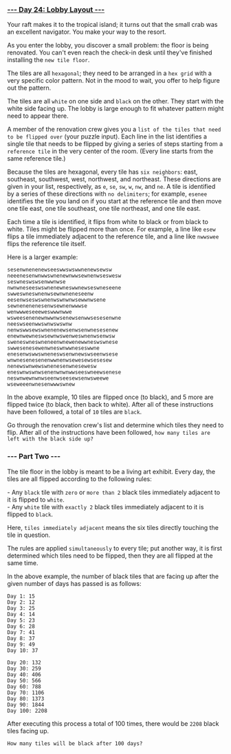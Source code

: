 ### [--- Day 24: Lobby Layout ---](https://adventofcode.com/2020/day/24)

Your raft makes it to the tropical island; it turns out that the small crab was an excellent navigator. You make your way to the resort.

As you enter the lobby, you discover a small problem: the floor is being renovated. You can't even reach the check-in desk until they've finished installing the `new tile floor`.

The tiles are all `hexagonal`; they need to be arranged in a `hex grid` with a very specific color pattern. Not in the mood to wait, you offer to help figure out the pattern.

The tiles are all `white` on one side and `black` on the other. They start with the white side facing up. The lobby is large enough to fit whatever pattern might need to appear there.

A member of the renovation crew gives you a `list of the tiles that need to be flipped over` (your puzzle input). Each line in the list identifies a single tile that needs to be flipped by giving a series of steps starting from a `reference tile` in the very center of the room. (Every line starts from the same reference tile.)

Because the tiles are hexagonal, every tile has `six neighbors`: east, southeast, southwest, west, northwest, and northeast. These directions are given in your list, respectively, as `e`, `se`, `sw`, `w`, `nw`, and `ne`. A tile is identified by a series of these directions with `no delimiters`; for example, `esenee` identifies the tile you land on if you start at the reference tile and then move one tile east, one tile southeast, one tile northeast, and one tile east.

Each time a tile is identified, it flips from white to black or from black to white. Tiles might be flipped more than once. For example, a line like `esew` flips a tile immediately adjacent to the reference tile, and a line like `nwwswee` flips the reference tile itself.

Here is a larger example:

```
sesenwnenenewseeswwswswwnenewsewsw
neeenesenwnwwswnenewnwwsewnenwseswesw
seswneswswsenwwnwse
nwnwneseeswswnenewneswwnewseswneseene
swweswneswnenwsewnwneneseenw
eesenwseswswnenwswnwnwsewwnwsene
sewnenenenesenwsewnenwwwse
wenwwweseeeweswwwnwwe
wsweesenenewnwwnwsenewsenwwsesesenwne
neeswseenwwswnwswswnw
nenwswwsewswnenenewsenwsenwnesesenew
enewnwewneswsewnwswenweswnenwsenwsw
sweneswneswneneenwnewenewwneswswnese
swwesenesewenwneswnwwneseswwne
enesenwswwswneneswsenwnewswseenwsese
wnwnesenesenenwwnenwsewesewsesesew
nenewswnwewswnenesenwnesewesw
eneswnwswnwsenenwnwnwwseeswneewsenese
neswnwewnwnwseenwseesewsenwsweewe
wseweeenwnesenwwwswnew
```

In the above example, 10 tiles are flipped once (to black), and 5 more are flipped twice (to black, then back to white). After all of these instructions have been followed, a total of `10` tiles are `black`.

Go through the renovation crew's list and determine which tiles they need to flip. After all of the instructions have been followed, `how many tiles are left with the black side up?`

### --- Part Two ---

The tile floor in the lobby is meant to be a living art exhibit. Every day, the tiles are all flipped according to the following rules:

\- Any `black` tile with `zero` or `more than 2` black tiles immediately adjacent to it is flipped to `white`.\
\- Any `white` tile with `exactly 2` black tiles immediately adjacent to it is flipped to `black`.

Here, `tiles immediately adjacent` means the six tiles directly touching the tile in question.

The rules are applied `simultaneously` to every tile; put another way, it is first determined which tiles need to be flipped, then they are all flipped at the same time.

In the above example, the number of black tiles that are facing up after the given number of days has passed is as follows:

```
Day 1: 15
Day 2: 12
Day 3: 25
Day 4: 14
Day 5: 23
Day 6: 28
Day 7: 41
Day 8: 37
Day 9: 49
Day 10: 37

Day 20: 132
Day 30: 259
Day 40: 406
Day 50: 566
Day 60: 788
Day 70: 1106
Day 80: 1373
Day 90: 1844
Day 100: 2208
```

After executing this process a total of 100 times, there would be `2208` black tiles facing up.

`How many tiles will be black after 100 days?`